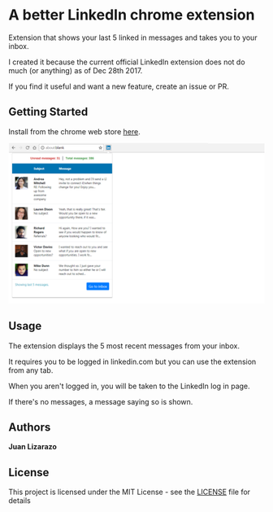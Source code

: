 # A better LinkedIn chrome extension

Extension that shows your last 5 linked in messages and takes you to your inbox.

I created it because the current official LinkedIn extension does not do much (or anything)
as of Dec 28th 2017.

If you find it useful and want a new feature, create an issue or PR.

## Getting Started

Install from the chrome web store [here](https://chrome.google.com/webstore/detail/my-article-stats-for-medi/?hl=en).

![Preview](/assets/screenshot.png?raw=true "Preview")

## Usage

The extension displays the 5 most recent messages from your inbox.

It requires you to be logged in linkedin.com but you can use the extension from any tab.

When you aren't logged in, you will be taken to the LinkedIn log in page.

If there's no messages, a message saying so is shown.

## Authors

**Juan Lizarazo**

## License

This project is licensed under the MIT License - see the [LICENSE](LICENSE) file for details

